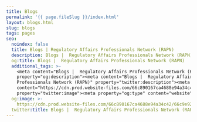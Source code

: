 ```yaml
---
title: Blogs
permalink: '{{ page.fileSlug }}/index.html'
layout: blogs.html
slug: blogs
tags: pages
seo:
  noindex: false
  title: Blogs | Regulatory Affairs Professionals Network (RAPN)
  description: Blogs |  Regulatory Affairs Professionals Network (RAPN)
  og:title: Blogs |  Regulatory Affairs Professionals Network (RAPN)
  additional_tags: >-
    <meta content="Blogs |  Regulatory Affairs Professionals Network (RAPN)"
    property="og:description"><meta content="Blogs |  Regulatory Affairs
    Professionals Network (RAPN)" property="twitter:description"><meta
    content="https://cdn.prod.website-files.com/66c890167ca4688e94a34c42/66c9e923fdfb4395bce9c260_Navy%20And%20Grey%20Classic%20Initials%20Attorney%20Law%20Logo%20Design%20(1)-p-800.png"
    property="twitter:image"><meta property="og:type" content="website">
  og:image: >-
    https://cdn.prod.website-files.com/66c890167ca4688e94a34c42/66c9e923fdfb4395bce9c260_Navy%20And%20Grey%20Classic%20Initials%20Attorney%20Law%20Logo%20Design%20(1)-p-800.png
  twitter:title: Blogs |  Regulatory Affairs Professionals Network (RAPN)
---
```



